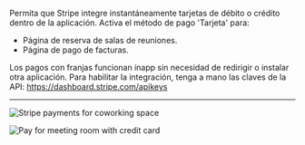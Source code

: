 Permita que Stripe integre instantáneamente tarjetas de débito o crédito dentro de la aplicación. Activa el método de pago 'Tarjeta' para:

- Página de reserva de salas de reuniones.
- Página de pago de facturas.

Los pagos con franjas funcionan inapp sin necesidad de redirigir o instalar otra aplicación. Para habilitar la integración, tenga a mano las claves de la API: https://dashboard.stripe.com/apikeys

---

![Stripe payments for coworking space](https://s3.ap-northeast-2.amazonaws.com/marketing.feature.andcards.com/stripe-payment-method.png)

![Pay for meeting room with credit card](https://s3.ap-northeast-2.amazonaws.com/screenshot.andcards.com/andcards-bookings-create-pay-with-stripe-light-en-1920-1200.png)
